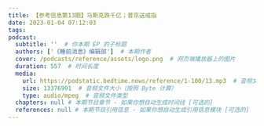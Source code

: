 ```yaml
---
title: 【参考信息第13期】马斯克跌千亿；普京送戒指
date: 2023-01-04 07:12:03
tags:
podcast:
  subtitle: ''  # 你本期 EP 的子标题
  authors: ['《睡前消息》编辑部']  # 本期作者
  cover: /podcasts/reference/assets/logo.png  # 网页端播放器上的图片
  duration: 557  # 时间长度
  media:
    url: https://podstatic.bedtime.news/reference/1-100/13.mp3  # 音频文件
    size: 13376991  # 音频文件大小（按照 Byte 计算）
    type: audio/mpeg  # 音频文件类型
  chapters: null # 本期节目章节 - 如果你想自动生成时间线 [可选的]
  references: null # 本期节目引用信息 - 如果你想自动生成引用信息模块 [可选的]
---
```

